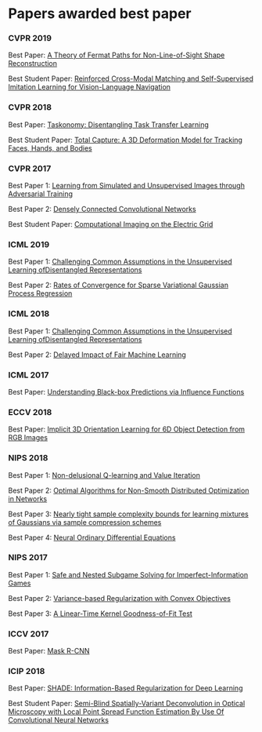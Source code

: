 # Papers awarded best paper

### CVPR 2019
Best Paper: [A Theory of Fermat Paths for Non-Line-of-Sight Shape Reconstruction](http://imaging.cs.cmu.edu/fermat_paths/assets/cvpr2019.pdf)

Best Student Paper: [Reinforced Cross-Modal Matching and Self-Supervised Imitation Learning for Vision-Language Navigation](https://arxiv.org/pdf/1811.10092.pdf)

### CVPR 2018
Best Paper: [Taskonomy: Disentangling Task Transfer Learning](https://arxiv.org/pdf/1804.08328.pdf)

Best Student Paper: [Total Capture: A 3D Deformation Model for Tracking Faces, Hands, and Bodies](https://arxiv.org/pdf/1801.01615.pdf)

### CVPR 2017
Best Paper 1: [Learning from Simulated and Unsupervised Images through Adversarial Training](https://arxiv.org/abs/1612.07828)

Best Paper 2: [Densely Connected Convolutional Networks](https://arxiv.org/abs/1608.06993)

Best Student Paper: [Computational Imaging on the Electric Grid](http://webee.technion.ac.il/~yoav/publications/ACam_CVPR.pdf)

### ICML 2019
Best Paper 1: [Challenging Common Assumptions in the Unsupervised Learning ofDisentangled Representations](https://arxiv.org/pdf/1811.12359.pdf)

Best Paper 2: [Rates of Convergence for Sparse Variational Gaussian Process Regression](https://arxiv.org/pdf/1903.03571.pdf)

### ICML 2018
Best Paper 1: [Challenging Common Assumptions in the Unsupervised Learning ofDisentangled Representations](https://arxiv.org/pdf/1811.12359.pdf)

Best Paper 2: [Delayed Impact of Fair Machine Learning](https://arxiv.org/abs/1803.04383)

### ICML 2017
Best Paper: [Understanding Black-box Predictions via Influence Functions](https://arxiv.org/abs/1703.04730)

### ECCV 2018
Best Paper: [Implicit 3D Orientation Learning for 6D Object Detection from RGB Images](https://arxiv.org/abs/1902.01275)

### NIPS 2018
Best Paper 1: [Non-delusional Q-learning and Value Iteration](https://papers.nips.cc/paper/8200-non-delusional-q-learning-and-value-iteration.pdf)

Best Paper 2: [Optimal Algorithms for Non-Smooth Distributed Optimization in Networks](https://arxiv.org/abs/1806.00291)

Best Paper 3: [Nearly tight sample complexity bounds for learning mixtures of Gaussians via sample compression schemes](https://papers.nips.cc/paper/7601-nearly-tight-sample-complexity-bounds-for-learning-mixtures-of-gaussians-via-sample-compression-schemes)

Best Paper 4: [Neural Ordinary Differential Equations](https://arxiv.org/abs/1806.07366)

### NIPS 2017
Best Paper 1: [Safe and Nested Subgame Solving for Imperfect-Information Games](http://papers.nips.cc/paper/6671-safe-and-nested-subgame-solving-for-imperfect-information-games)

Best Paper 2: [Variance-based Regularization with Convex Objectives](http://papers.nips.cc/paper/6890-variance-based-regularization-with-convex-objectives)

Best Paper 3: [A Linear-Time Kernel Goodness-of-Fit Test](http://papers.nips.cc/paper/6630-a-linear-time-kernel-goodness-of-fit-test)

### ICCV 2017
Best Paper: [Mask R-CNN](https://research.fb.com/wp-content/uploads/2017/08/maskrcnn.pdf)

### ICIP 2018
Best Paper: [SHADE: Information-Based Regularization for Deep Learning](https://arxiv.org/abs/1805.05814)

Best Student Paper: [Semi-Blind Spatially-Variant Deconvolution in Optical Microscopy with Local Point Spread Function Estimation By Use Of Convolutional Neural Networks](https://arxiv.org/abs/1803.07452)


